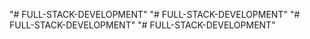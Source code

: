 "# FULL-STACK-DEVELOPMENT" 
"# FULL-STACK-DEVELOPMENT" 
"# FULL-STACK-DEVELOPMENT" 
"# FULL-STACK-DEVELOPMENT" 
